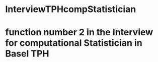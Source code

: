# InterviewTPHcompStatistician

# function number 2 in the Interview for computational Statistician in Basel TPH
